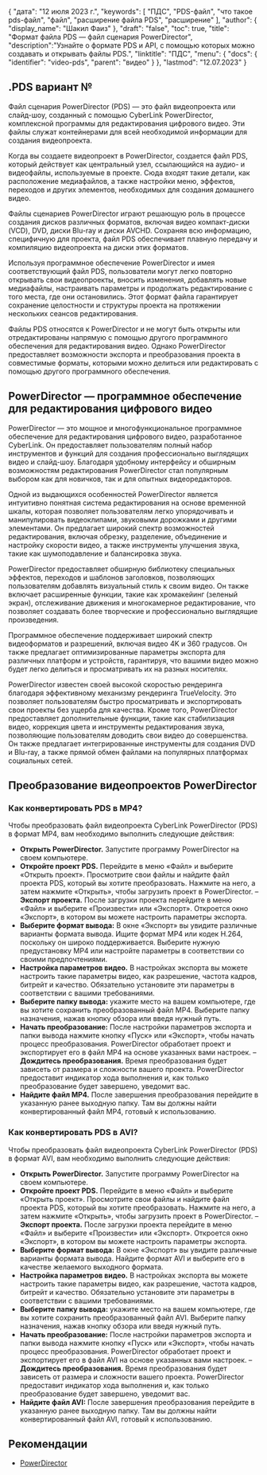 {
"дата": "12 июля 2023 г.",
  "keywords": [
"ПДС",
"PDS-файл",
"что такое pds-файл",
"файл",
"расширение файла PDS",
"расширение"
],
  "author": {
"display_name": "Шакил Фаиз"
},
"draft": "false",
"toc": true,
"title": "Формат файла PDS — файл сценария PowerDirector",
  "description":"Узнайте о формате PDS и API, с помощью которых можно создавать и открывать файлы PDS.",
"linktitle": "ПДС",
  "menu": {
    "docs": {
      "identifier": "video-pds",
"parent": "видео"
}
},
"lastmod": "12.07.2023"
}

## .PDS вариант №

Файл сценария PowerDirector (PDS) — это файл видеопроекта или слайд-шоу, созданный с помощью CyberLink PowerDirector, комплексной программы для редактирования цифрового видео. Эти файлы служат контейнерами для всей необходимой информации для создания видеопроекта.

Когда вы создаете видеопроект в PowerDirector, создается файл PDS, который действует как центральный узел, ссылающийся на аудио- и видеофайлы, используемые в проекте. Сюда входят такие детали, как расположение медиафайлов, а также настройки меню, эффектов, переходов и других элементов, необходимых для создания домашнего видео.

Файлы сценариев PowerDirector играют решающую роль в процессе создания дисков различных форматов, включая видео компакт-диски (VCD), DVD, диски Blu-ray и диски AVCHD. Сохраняя всю информацию, специфичную для проекта, файл PDS обеспечивает плавную передачу и компиляцию видеопроекта на диски этих форматов.

Используя программное обеспечение PowerDirector и имея соответствующий файл PDS, пользователи могут легко повторно открывать свои видеопроекты, вносить изменения, добавлять новые медиафайлы, настраивать параметры и продолжать редактирование с того места, где они остановились. Этот формат файла гарантирует сохранение целостности и структуры проекта на протяжении нескольких сеансов редактирования.

Файлы PDS относятся к PowerDirector и не могут быть открыты или отредактированы напрямую с помощью другого программного обеспечения для редактирования видео. Однако PowerDirector предоставляет возможности экспорта и преобразования проекта в совместимые форматы, которыми можно делиться или редактировать с помощью другого программного обеспечения.

## PowerDirector — программное обеспечение для редактирования цифрового видео

PowerDirector — это мощное и многофункциональное программное обеспечение для редактирования цифрового видео, разработанное CyberLink. Он предоставляет пользователям полный набор инструментов и функций для создания профессионально выглядящих видео и слайд-шоу. Благодаря удобному интерфейсу и обширным возможностям редактирования PowerDirector стал популярным выбором как для новичков, так и для опытных видеоредакторов.

Одной из выдающихся особенностей PowerDirector является интуитивно понятная система редактирования на основе временной шкалы, которая позволяет пользователям легко упорядочивать и манипулировать видеоклипами, звуковыми дорожками и другими элементами. Он предлагает широкий спектр возможностей редактирования, включая обрезку, разделение, объединение и настройку скорости видео, а также инструменты улучшения звука, такие как шумоподавление и балансировка звука.

PowerDirector предоставляет обширную библиотеку специальных эффектов, переходов и шаблонов заголовков, позволяющих пользователям добавлять визуальный стиль к своим видео. Он также включает расширенные функции, такие как хромакейинг (зеленый экран), отслеживание движения и многокамерное редактирование, что позволяет создавать более творческие и профессионально выглядящие произведения.

Программное обеспечение поддерживает широкий спектр видеоформатов и разрешений, включая видео 4K и 360 градусов. Он также предлагает оптимизированные параметры экспорта для различных платформ и устройств, гарантируя, что вашими видео можно будет легко делиться и просматривать их на разных носителях.

PowerDirector известен своей высокой скоростью рендеринга благодаря эффективному механизму рендеринга TrueVelocity. Это позволяет пользователям быстро просматривать и экспортировать свои проекты без ущерба для качества. Кроме того, PowerDirector предоставляет дополнительные функции, такие как стабилизация видео, коррекция цвета и инструменты редактирования звука, позволяющие пользователям доводить свои видео до совершенства. Он также предлагает интегрированные инструменты для создания DVD и Blu-ray, а также прямой обмен файлами на популярных платформах социальных сетей.

## Преобразование видеопроектов PowerDirector

### Как конвертировать PDS в MP4?

Чтобы преобразовать файл видеопроекта CyberLink PowerDirector (PDS) в формат MP4, вам необходимо выполнить следующие действия:

- **Открыть PowerDirector.** Запустите программу PowerDirector на своем компьютере.
- **Откройте проект PDS.** Перейдите в меню «Файл» и выберите «Открыть проект». Просмотрите свои файлы и найдите файл проекта PDS, который вы хотите преобразовать. Нажмите на него, а затем нажмите «Открыть», чтобы загрузить проект в PowerDirector.
– **Экспорт проекта.** После загрузки проекта перейдите в меню «Файл» и выберите «Произвести» или «Экспорт». Откроется окно «Экспорт», в котором вы можете настроить параметры экспорта.
- **Выберите формат вывода:** В окне «Экспорт» вы увидите различные варианты формата вывода. Ищите формат MP4 или кодек H.264, поскольку он широко поддерживается. Выберите нужную предустановку MP4 или настройте параметры в соответствии со своими предпочтениями.
- **Настройка параметров видео.** В настройках экспорта вы можете настроить такие параметры видео, как разрешение, частота кадров, битрейт и качество. Обязательно установите эти параметры в соответствии с вашими требованиями.
- **Выберите папку вывода:** укажите место на вашем компьютере, где вы хотите сохранить преобразованный файл MP4. Выберите папку назначения, нажав кнопку обзора или введя нужный путь.
- **Начать преобразование:** После настройки параметров экспорта и папки вывода нажмите кнопку «Пуск» или «Экспорт», чтобы начать процесс преобразования. PowerDirector обработает проект и экспортирует его в файл MP4 на основе указанных вами настроек.
– **Дождитесь преобразования.** Время преобразования будет зависеть от размера и сложности вашего проекта. PowerDirector предоставит индикатор хода выполнения и, как только преобразование будет завершено, уведомит вас.
- **Найдите файл MP4.** После завершения преобразования перейдите в указанную ранее выходную папку. Там вы должны найти конвертированный файл MP4, готовый к использованию.

### Как конвертировать PDS в AVI?

Чтобы преобразовать файл видеопроекта CyberLink PowerDirector (PDS) в формат AVI, вам необходимо выполнить следующие действия:

- **Открыть PowerDirector.** Запустите программу PowerDirector на своем компьютере.
- **Откройте проект PDS.** Перейдите в меню «Файл» и выберите «Открыть проект». Просмотрите свои файлы и найдите файл проекта PDS, который вы хотите преобразовать. Нажмите на него, а затем нажмите «Открыть», чтобы загрузить проект в PowerDirector.
– **Экспорт проекта.** После загрузки проекта перейдите в меню «Файл» и выберите «Произвести» или «Экспорт». Откроется окно «Экспорт», в котором вы можете настроить параметры экспорта.
- **Выберите формат вывода:** В окне «Экспорт» вы увидите различные варианты формата вывода. Найдите формат AVI и выберите его в качестве желаемого выходного формата.
- **Настройка параметров видео.** В настройках экспорта вы можете настроить такие параметры видео, как разрешение, частота кадров, битрейт и качество. Обязательно установите эти параметры в соответствии с вашими требованиями.
- **Выберите папку вывода:** укажите место на вашем компьютере, где вы хотите сохранить преобразованный файл AVI. Выберите папку назначения, нажав кнопку обзора или введя нужный путь.
- **Начать преобразование:** После настройки параметров экспорта и папки вывода нажмите кнопку «Пуск» или «Экспорт», чтобы начать процесс преобразования. PowerDirector обработает проект и экспортирует его в файл AVI на основе указанных вами настроек.
– **Дождитесь преобразования.** Время преобразования будет зависеть от размера и сложности вашего проекта. PowerDirector предоставит индикатор хода выполнения и, как только преобразование будет завершено, уведомит вас.
- **Найдите файл AVI:** После завершения преобразования перейдите в указанную ранее выходную папку. Там вы должны найти конвертированный файл AVI, готовый к использованию.
  

## Рекомендации
* [PowerDirector](https://en.wikipedia.org/wiki/PowerDirector)

